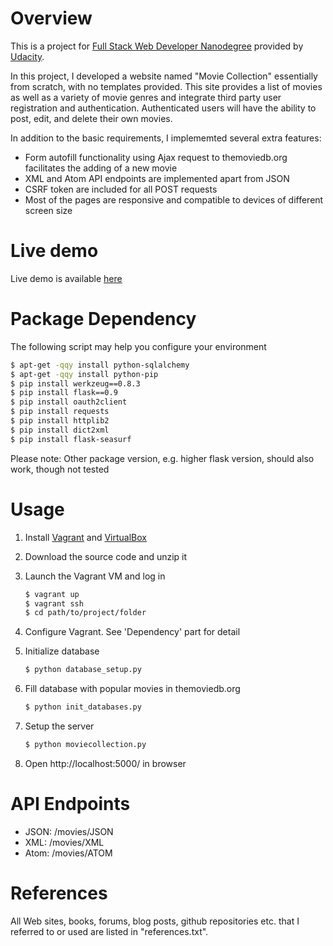 # Overview

This is a project for [Full Stack Web Developer Nanodegree](https://www.udacity.com/course/nd004) provided by [Udacity](https://www.udacity.com). 

In this project, I developed a website named "Movie Collection" essentially from scratch, with no templates provided. This site provides a list of movies as well as a variety of movie genres and integrate third party user registration and authentication. Authenticated users will have the ability to post, edit, and delete their own movies.

In addition to the basic requirements, I implememted several extra features:

* Form autofill functionality using Ajax request to themoviedb.org facilitates the adding of a new movie
* XML and Atom API endpoints are implemented apart from JSON
* CSRF token are included for all POST requests
* Most of the pages are responsive and compatible to devices of different screen size

# Live demo

Live demo is available [here](http://cheng-lab.tk:50002/)

# Package Dependency

The following script may help you configure your environment

```sh
$ apt-get -qqy install python-sqlalchemy
$ apt-get -qqy install python-pip
$ pip install werkzeug==0.8.3
$ pip install flask==0.9
$ pip install oauth2client
$ pip install requests
$ pip install httplib2
$ pip install dict2xml
$ pip install flask-seasurf
```

Please note: Other package version, e.g. higher flask version, should also work, though not tested

# Usage

1. Install [Vagrant](http://vagrantup.com) and [VirtualBox](https://www.virtualbox.org)
1. Download the source code and unzip it
1. Launch the Vagrant VM and log in

    ```sh
    $ vagrant up
    $ vagrant ssh
    $ cd path/to/project/folder
    ```
1. Configure Vagrant. See 'Dependency' part for detail
1. Initialize database

    ```sh
    $ python database_setup.py
    ```
1. Fill database with popular movies in themoviedb.org

    ```sh
    $ python init_databases.py
    ```
1. Setup the server

    ```sh
    $ python moviecollection.py
    ```
1. Open http://localhost:5000/ in browser

# API Endpoints

* JSON: /movies/JSON
* XML:  /movies/XML
* Atom: /movies/ATOM

# References

All Web sites, books, forums, blog posts, github repositories etc. that I referred to or used are listed in "references.txt". 
